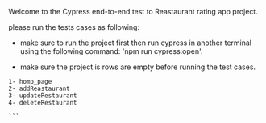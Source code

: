 Welcome to the Cypress end-to-end test to Reastaurant rating app project.

please run the tests cases as following:
  - make sure to run the project first then run cypress in another terminal using the following command: 'npm run cypress:open'.

  - make sure the project is rows are empty before running the test cases.
````
1- homp_page
2- addReastaurant
3- updateRestaurant
4- deleteRestaurant

```
````
